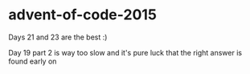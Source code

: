 # advent-of-code-2015

Days 21 and 23 are the best :)

Day 19 part 2 is way too slow and it's pure luck that the right answer is found early on
